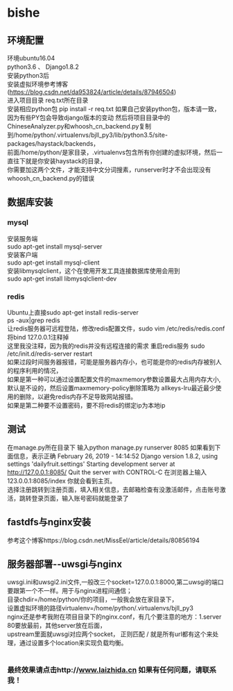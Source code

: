 # bishe
环境配置
-----
环境ubuntu16.04 <br>
python3.6 、 Django1.8.2<br>
安装python3后<br>
安装虚拟环境参考博客(https://blog.csdn.net/da953824/article/details/87946504)<br>
进入项目目录  req.txt所在目录<br>
安装相应python包
pip install -r req.txt
如果自己安装python包，版本请一致，因为有些PY包会导致django版本的变动
然后将项目目录中的ChineseAnalyzer.py和whoosh_cn_backend.py复制到/home/python/.virtualenvs/bjll_py3/lib/python3.5/site-packages/haystack/backends，<br>前面/home/python/是家目录，.virtualenvs包含所有你创建的虚拟环境，然后一直往下就是你安装haystack的目录，<br>你需要加这两个文件，才能支持中文分词搜素，runserver时才不会出现没有whoosh_cn_backend.py的错误
## 数据库安装
### mysql
安装服务端 <br>
sudo apt-get install mysql-server <br>
安装客户端 <br>
sudo apt-get install mysql-client <br>
安装libmysqlclient，这个在使用开发工具连接数据库使用会用到 <br>
sudo apt-get install libmysqlclient-dev<br>
### redis
Ubuntu上直接sudo apt-get install redis-server <br>
ps -aux|grep redis<br>
让redis服务器可远程登陆，修改redis配置文件，sudo vim /etc/redis/redis.conf<br>
将bind 127.0.0.1注释掉<br>
这里我没注释，因为我的redis并没有远程连接的需求
重启redis服务
sudo /etc/init.d/redis-server restart<br>
如果过段时间服务器报错，可能是服务器内存小，也可能是你的redis内存被别人的程序利用的情况，<br> 如果是第一种可以通过设置配置文件的maxmemory参数设置最大占用内存大小,默认是不设的，然后设置maxmemory-policy删除策略为 allkeys-lru最近最少使用的删除，以避免redis内存不足导致网站报错。<br>
如果是第二种要不设置密码，要不将redis的绑定ip为本地ip<br>
## 测试
在manage.py所在目录下
输入python manage.py runserver 8085
如果看到下面信息，表示正确
February 26, 2019 - 14:14:52
Django version 1.8.2, using settings 'dailyfruit.settings'
Starting development server at http://127.0.0.1:8085/
Quit the server with CONTROL-C
在浏览器上输入123.0.0.1:8085/index 你就会看到主页。<br>
选择注册跳转到注册页面，填入相关信息，去邮箱检查有没激活邮件，点击账号激活，跳转登录页面，输入账号密码就能登录了
## fastdfs与nginx安装

参考这个博客https://blog.csdn.net/MissEel/article/details/80856194
## 
## 服务器部署--uwsgi与nginx
uwsgi.ini和uwsgi2.ini文件,一般改三个socket=127.0.0.1:8000,第二uwsgi的端口要跟第一个不一样。用于与nginx进程间通信；<br>目录chdir=/home/python/你的项目，一般我会放在家目录下，<br>设置虚拟环境的路径virtualenv=/home/python/.virtualenvs/bjll_py3
<br>nginx还是参考我附在项目目录下的nginx.conf，有几个要注意的地方：1.server 80要放最前，其他server放在后面，<br>upstream里面就uwsgi对应两个socket，
正则匹配 / 就是所有url都有这个来处理，通过设置多个location来实现负载均衡。
<br>
<br>
### 最终效果请点击http://www.laizhida.cn 如果有任何问题，请联系我！
